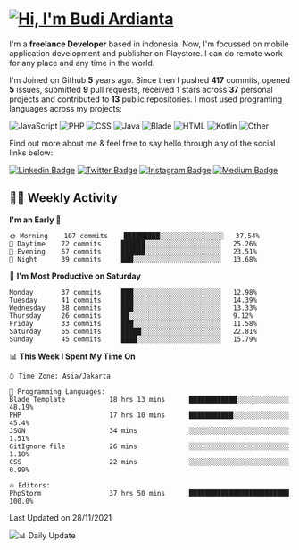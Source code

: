 # [![Hi, I'm Budi Ardianta](https://readme-typing-svg.herokuapp.com?size=24&vCenter=true&lines=%F0%9F%91%8B+Hi%2C+I'm+Budi+Ardianta+;%F0%9F%92%BB+Android+And+Web+Developer+)](https://git.io/typing-svg)

I'm a **freelance Developer** based in indonesia. Now, I'm focussed on mobile application development and publisher on Playstore. I can do remote work for any place and any time in the world.

I'm Joined on Github **5** years ago. Since then I pushed **417** commits, opened **5** issues, submitted **9** pull requests, received **1** stars across **37** personal projects and contributed to **13** public repositories.
I most used programing languages across my projects:

![JavaScript](https://img.shields.io/badge/-JavaScript-%23f1e05a?style=flat&logo=JavaScript&logoColor=white)
![PHP](https://img.shields.io/badge/-PHP-%234F5D95?style=flat&logo=PHP&logoColor=white)
![CSS](https://img.shields.io/badge/-CSS-%23563d7c?style=flat&logo=CSS&logoColor=white)
![Java](https://img.shields.io/badge/-Java-%23b07219?style=flat&logo=Java&logoColor=white)
![Blade](https://img.shields.io/badge/-Blade-%23f7523f?style=flat&logo=Blade&logoColor=white)
![HTML](https://img.shields.io/badge/-HTML-%23e34c26?style=flat&logo=HTML&logoColor=white)
![Kotlin](https://img.shields.io/badge/-Kotlin-%23A97BFF?style=flat&logo=Kotlin&logoColor=white)
![Other](https://img.shields.io/badge/-Other-%23ededed?style=flat&logo=Other&logoColor=white)

Find out more about me & feel free to say hello through any of the social links below:

[![Linkedin Badge](https://img.shields.io/badge/-budiardianata-blue?style=flat&logo=Linkedin&logoColor=white&link=https://www.linkedin.com/in/budiardianata/)](https://www.linkedin.com/in/budiardianata/)
[![Twitter Badge](https://img.shields.io/badge/-budiardianata-%231DA1F2.svg?style=flat&logo=twitter&logoColor=white&link=https://www.twitter.com/budiardianata)](https://www.linkedin.com/in/budiardianata/)
[![Instagram Badge](https://img.shields.io/badge/-budiardianata-purple?style=flat&logo=instagram&logoColor=white&link=https://instagram.com/budiardianata/)](https://instagram.com/budiardianata)
[![Medium Badge](https://img.shields.io/badge/-@budiardianata-%2312100E.svg?style=flat&logo=Medium&logoColor=white&link=https://medium.com/@budiardianata/)](https://medium.com/@budiardianata)

## 👨‍💻 Weekly Activity
<!--START_SECTION:waka-->
**I'm an Early 🐤** 

```text
🌞 Morning    107 commits    █████████░░░░░░░░░░░░░░░░   37.54% 
🌆 Daytime    72 commits     ██████░░░░░░░░░░░░░░░░░░░   25.26% 
🌃 Evening    67 commits     ██████░░░░░░░░░░░░░░░░░░░   23.51% 
🌙 Night      39 commits     ███░░░░░░░░░░░░░░░░░░░░░░   13.68%

```
📅 **I'm Most Productive on Saturday** 

```text
Monday       37 commits     ███░░░░░░░░░░░░░░░░░░░░░░   12.98% 
Tuesday      41 commits     ███░░░░░░░░░░░░░░░░░░░░░░   14.39% 
Wednesday    38 commits     ███░░░░░░░░░░░░░░░░░░░░░░   13.33% 
Thursday     26 commits     ██░░░░░░░░░░░░░░░░░░░░░░░   9.12% 
Friday       33 commits     ███░░░░░░░░░░░░░░░░░░░░░░   11.58% 
Saturday     65 commits     █████░░░░░░░░░░░░░░░░░░░░   22.81% 
Sunday       45 commits     ████░░░░░░░░░░░░░░░░░░░░░   15.79%

```


📊 **This Week I Spent My Time On** 

```text
⌚︎ Time Zone: Asia/Jakarta

💬 Programming Languages: 
Blade Template           18 hrs 13 mins      ████████████░░░░░░░░░░░░░   48.19% 
PHP                      17 hrs 10 mins      ███████████░░░░░░░░░░░░░░   45.4% 
JSON                     34 mins             ░░░░░░░░░░░░░░░░░░░░░░░░░   1.51% 
GitIgnore file           26 mins             ░░░░░░░░░░░░░░░░░░░░░░░░░   1.18% 
CSS                      22 mins             ░░░░░░░░░░░░░░░░░░░░░░░░░   0.99%

🔥 Editors: 
PhpStorm                 37 hrs 50 mins      █████████████████████████   100.0%

```


 Last Updated on 28/11/2021
<!--END_SECTION:waka-->

![📊 Daily Update](https://github.com/budiardianata/budiardianata/actions/workflows/update-activity.yml/badge.svg)
